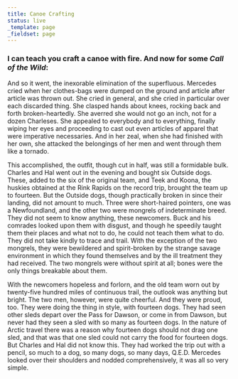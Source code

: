 ```yaml
---
title: Canoe Crafting
status: live
_template: page
_fieldset: page
---
```

### I can teach you craft a canoe with fire. And now for some *Call of the Wild*:

And so it went, the inexorable elimination of the superfluous. Mercedes cried when her clothes-bags were dumped on the ground and article after article was thrown out. She cried in general, and she cried in particular over each discarded thing. She clasped hands about knees, rocking back and forth broken-heartedly. She averred she would not go an inch, not for a dozen Charleses. She appealed to everybody and to everything, finally wiping her eyes and proceeding to cast out even articles of apparel that were imperative necessaries. And in her zeal, when she had finished with her own, she attacked the belongings of her men and went through them like a tornado.

This accomplished, the outfit, though cut in half, was still a formidable bulk. Charles and Hal went out in the evening and bought six Outside dogs. These, added to the six of the original team, and Teek and Koona, the huskies obtained at the Rink Rapids on the record trip, brought the team up to fourteen. But the Outside dogs, though practically broken in since their landing, did not amount to much. Three were short-haired pointers, one was a Newfoundland, and the other two were mongrels of indeterminate breed. They did not seem to know anything, these newcomers. Buck and his comrades looked upon them with disgust, and though he speedily taught them their places and what not to do, he could not teach them what to do. They did not take kindly to trace and trail. With the exception of the two mongrels, they were bewildered and spirit-broken by the strange savage environment in which they found themselves and by the ill treatment they had received. The two mongrels were without spirit at all; bones were the only things breakable about them.

With the newcomers hopeless and forlorn, and the old team worn out by twenty-five hundred miles of continuous trail, the outlook was anything but bright. The two men, however, were quite cheerful. And they were proud, too. They were doing the thing in style, with fourteen dogs. They had seen other sleds depart over the Pass for Dawson, or come in from Dawson, but never had they seen a sled with so many as fourteen dogs. In the nature of Arctic travel there was a reason why fourteen dogs should not drag one sled, and that was that one sled could not carry the food for fourteen dogs. But Charles and Hal did not know this. They had worked the trip out with a pencil, so much to a dog, so many dogs, so many days, Q.E.D. Mercedes looked over their shoulders and nodded comprehensively, it was all so very simple.